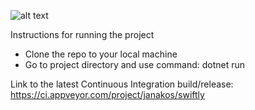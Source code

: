 ![alt text](https://ci.appveyor.com/api/projects/status/ct0m48ch9jc5y308?svg=true)

Instructions for running the project
* Clone the repo to your local machine
* Go to project directory and use command: dotnet run

Link to the latest Continuous Integration build/release: https://ci.appveyor.com/project/janakos/swiftly
